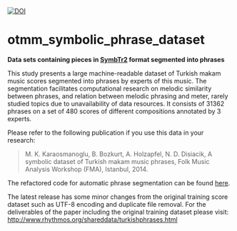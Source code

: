 [![DOI](https://zenodo.org/badge/45952799.svg)](https://zenodo.org/badge/latestdoi/45952799)

# otmm_symbolic_phrase_dataset
__Data sets containing pieces in [SymbTr2](https://github.com/MTG/SymbTr) format segmented into phrases__

This study presents a large machine-readable dataset of Turkish makam music scores segmented into phrases by experts of this music. The segmentation facilitates computational research on melodic similarity between phrases, and relation between melodic phrasing and meter, rarely studied topics due to unavailability of data resources. It consists of 31362 phrases on a set of 480 scores of different compositions annotated by 3 experts. 

Please refer to the following publication if you use this data in your research:

> M. K. Karaosmanoglu, B. Bozkurt, A. Holzapfel, N. D. Disiacik, A symbolic dataset of Turkish makam music phrases, Folk Music Analysis Workshop (FMA), Istanbul, 2014.

The refactored code for automatic phrase segmentation can be found [here](https://github.com/MTG/makam-symbolic-phrase-segmentation).

The latest release has some minor changes from the original training score dataset such as UTF-8 encoding and duplicate file removal. For the deliverables of the paper including the original training dataset please visit:
http://www.rhythmos.org/shareddata/turkishphrases.html

